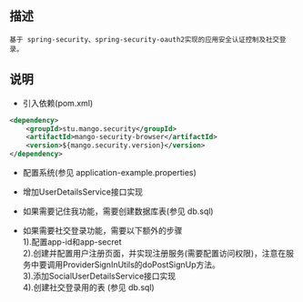 ## 描述
    基于 spring-security、spring-security-oauth2实现的应用安全认证控制及社交登录。
    
## 说明
- 引入依赖(pom.xml)
```xml
<dependency>
    <groupId>stu.mango.security</groupId>
    <artifactId>mango-security-browser</artifactId>
    <version>${mango.security.version}</version>
</dependency>
```

- 配置系统(参见 application-example.properties)

- 增加UserDetailsService接口实现

- 如果需要记住我功能，需要创建数据库表(参见 db.sql)

- 如果需要社交登录功能，需要以下额外的步骤
<br/>1).配置app-id和app-secret
<br/>2).创建并配置用户注册页面，并实现注册服务(需要配置访问权限)，注意在服务中要调用ProviderSignInUtils的doPostSignUp方法。
<br/>3).添加SocialUserDetailsService接口实现
<br/>4).创建社交登录用的表 (参见 db.sql) 